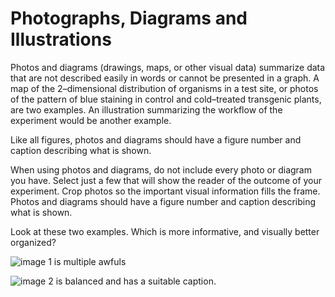 # Photographs, Diagrams and Illustrations

Photos and diagrams (drawings, maps, or other visual data) summarize data that are not described easily in words or cannot be presented in a graph. A map of the 2–dimensional distribution of organisms in a test site, or photos of the pattern of blue staining in control and cold–treated transgenic plants, are two examples. An illustration summarizing the workflow of the experiment would be another example. 

Like all figures, photos and diagrams should have a figure number and caption describing what is shown.

When using photos and diagrams, do not include every photo or diagram you have. Select just a few that will show the reader of the outcome of your experiment. Crop photos so the important visual information fills the frame. Photos and diagrams should have a figure number and caption describing what is shown. 

Look at these two examples. Which is more informative, and visually better organized?

![image 1 is multiple awfuls](http://image)

![image 2 is balanced and has a suitable caption.](http://image)





